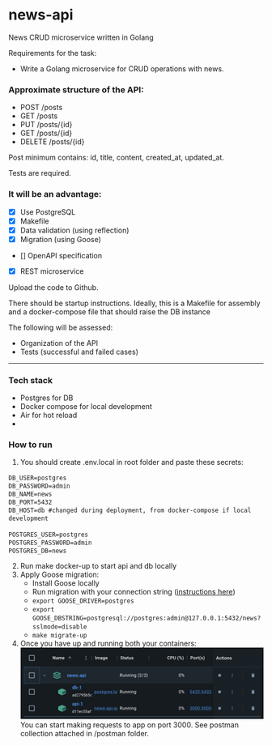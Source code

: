 # news-api
News CRUD microservice written in Golang

Requirements for the task:

- Write a Golang microservice for CRUD operations with news.

### Approximate structure of the API:
- POST /posts
- GET /posts
- PUT /posts/{id}
- GET /posts/{id}
- DELETE /posts/{id}

Post minimum contains: id, title, content, created_at,
updated_at.

Tests are required.

### It will be an advantage:
- [x] Use PostgreSQL
- [x] Makefile
- [x] Data validation (using reflection)
- [x] Migration (using Goose)
- [] OpenAPI specification
- [x] REST microservice

Upload the code to Github.

There should be startup instructions. Ideally, this is a Makefile for assembly and a docker-compose file that should raise the DB instance

The following will be assessed:
- Organization of the API
- Tests (successful and failed cases)
---
### Tech stack
- Postgres for DB
- Docker compose for local development
- Air for hot reload
- 

### How to run
1. You should create .env.local in root folder and paste these secrets:
```
DB_USER=postgres
DB_PASSWORD=admin
DB_NAME=news
DB_PORT=5432
DB_HOST=db #changed during deployment, from docker-compose if local development

POSTGRES_USER=postgres
POSTGRES_PASSWORD=admin
POSTGRES_DB=news
```
2. Run make docker-up to start api and db locally
3. Apply Goose migration:
    - Install Goose locally
    - Run migration with your connection string ([instructions here](https://betterprogramming.pub/searching-for-best-approach-in-go-migrations-c3fa52afadb0))
    - `export GOOSE_DRIVER=postgres`
    - `export GOOSE_DBSTRING=postgresql://postgres:admin@127.0.0.1:5432/news?sslmode=disable`
    - `make migrate-up`
4. Once you have up and running both your containers: ![docker containers](image.png) You can start making requests to app on port 3000. See postman collection attached in /postman folder.
